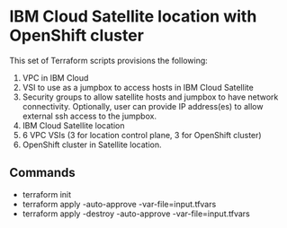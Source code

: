 # IBM Cloud Satellite location with OpenShift cluster

This set of Terraform scripts provisions the following:

1. VPC in IBM Cloud
2. VSI to use as a jumpbox to access hosts in IBM Cloud Satellite
3. Security groups to allow satellite hosts and jumpbox to have network connectivity. Optionally, user can provide IP address(es) to allow external ssh access to the jumpbox.
4. IBM Cloud Satellite location
5. 6 VPC VSIs (3 for location control plane, 3 for OpenShift cluster)
6. OpenShift cluster in Satellite location.


## Commands

- terraform init
- terraform apply -auto-approve -var-file=input.tfvars
- terraform apply -destroy -auto-approve -var-file=input.tfvars 